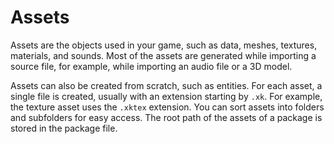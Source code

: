 # Assets

Assets are the objects used in your game, such as data, meshes, textures, materials, and sounds. Most of the assets are generated while importing a source file, for example, while importing an audio file or a 3D model.

Assets can also be created from scratch, such as entities. For each asset, a single file is created, usually with an extension starting by ```.xk```. For example, the texture asset uses the ```.xktex``` extension. You can sort assets into folders and subfolders for easy access. The root path of the assets of a package is stored in the package file.